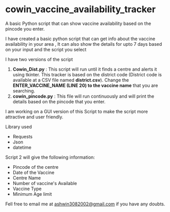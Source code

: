 # cowin_vaccine_availability_tracker
A basic Python script that can show vaccine availability based on the pincode you enter. 

I have created a basic python script that can get info about the vaccine availability in your area , It can also show the details for upto 7 days based on your input and the script you select

I have two versions of the script
1. **Cowin_Dist.py** : This script will run until it finds a centre and alerts it using tkinter. This tracker is based on the district code (District code is available at a CSV file named **district.csv**). Change the **ENTER_VACCINE_NAME (LINE 20) to the vaccine name** that you are searching.
2. **cowin_pincode.py** : This file will run continuously and will print the details based on the pincode that you enter.

I am working on a GUI version of this Script to make the script more attractive and user friendly.

Library used 
* Requests 
* Json
* datetime

Script 2 will give the following information:
* Pincode of the centre
* Date of the Vaccine
* Centre Name
* Number of vaccine's Available
* Vaccine Type
* Minimum Age limit


Fell free to email me at ashwin3082002@gmail.com if you have any doubts.

